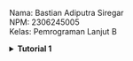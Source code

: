 Nama: Bastian Adiputra Siregar\
NPM: 2306245005\
Kelas: Pemrograman Lanjut B

<details>
    <summary><b>Tutorial 1</b></summary>

## Refleksi 1

Pada tutorial ini, saya menerapkan dua fitur baru menggunakan Spring Boot dan menerapkan berbagai prinsip clean code dan secure coding practices. Berikut adalah refleksi utama dari implementasinya:

### **Prinsip Clean Code yang Diterapkan**

1. **Meaningful Names (Penamaan yang Bermakna)**
    - Setiap nama variabel, metode, dan kelas diberi nama yang jelas dan deskriptif, sehingga mudah dipahami tanpa perlu komentar tambahan. Contoh:
    
    ```java
    @GetMapping("/edit/{productId}")
    public String editProductPage(@PathVariable String productId, Model model) {
        Product product = service.findById(productId);
        if (product != null) {
            model.addAttribute("product", product);
            return "editProduct";
        }
        return "redirect:/product/list";
    }
    ```
    - Nama metode dan parameternya memudahkan untuk memahami tujuannya tanpa memerlukan komentar tambahan.

2. **Single Responsibility Principle (SRP)**
    - Kelas dipisahkan berdasarkan tanggung jawabnya masing-masing:
      - `ProductController` menangani HTTP request.
      - `ProductServiceImpl` mengatur logika bisnis.
      - `ProductRepository` menangani penyimpanan data.

3. **Avoiding Code Duplication (Menghindari Duplikasi Kode)**
    - Menggunakan metode kode yang sudah terbuat berulang-kali, misal findById

    ```java
    public Product findById(String productId) {
        for (Product product : productData) {
            if (product.getProductId().equals(productId)) {
                return product;
            }
        }
        return null;
    }
    ```

    - metode kode ini hanya perlu dibuat sekali saja dan dapat digunakan berkali-kali sehingga menghindari duplikasi kode

### **Praktik Secure Coding yang Diterapkan**

1. **Menggunakan UUID untuk ID Produk**
    - Menghindari penggunaan ID yang dapat ditebak dengan menerapkan UUID:
    
    ```java
    public Product() {
        this.productId = UUID.randomUUID().toString();
    }
    ```

2. **Validasi Input untuk Mencegah Data Tidak Valid**
    - Di ProductRepository, metode update memastikan bahwa hanya nilai bukan nol yang diperbarui:
    
    ```java
    public void update(Product updatedProduct) {
        Product existingProduct = findById(updatedProduct.getProductId());
        if (existingProduct != null) {
            existingProduct.setProductName(updatedProduct.getProductName());
            existingProduct.setProductQuantity(updatedProduct.getProductQuantity());
        }
    }
    ```
    Ini mencegah penyimpanan nilai null.

3. **Enkapsulasi Data**
    - Daftar productData dalam ProductRepository bersifat private, mencegah modifikasi yang tidak sah dari luar kelas.
    - Getter dan setter digunakan untuk mengontrol akses ke properti produk.

### **Area yang Perlu Ditingkatkan**
1. **Meningkatkan Validasi Input**
Saat ini, tidak ada validasi pada create atau edit produk. Menambahkan validasi seperti nama product tidak boleh null atau quantity harus dalam suatu range dapat mencegah data yang tidak valid.

2. **Improve Error Handling**
Metode findById saat ini mengembalikan null jika produk tidak ditemukan. Sebagai gantinya, melemparkan exception khusus akan lebih baik. Ini memungkinkan penanganan exception dengan pesan error yang lebih bermakna.

Dengan menerapkan prinsip-prinsip di atas, kode saya menjadi lebih bersih, aman, dan mudah dipelihara. Ke depannya, saya akan lebih memperhatikan aspek keamanan dan clean code untuk meningkatkan kualitas pengembangan software saya.

</details>

